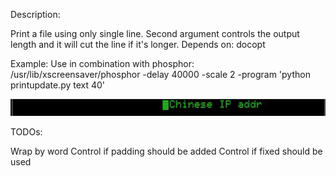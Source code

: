 Description:

Print a file using only single line. 
Second argument controls the output length and it will cut the line if it's longer.
Depends on: docopt


Example:
 Use in combination with phosphor:
 /usr/lib/xscreensaver/phosphor -delay 40000 -scale 2 -program 'python printupdate.py text 40'

![Alt Text](https://raw.githubusercontent.com/marto1/single-line-output/master/output.gif)


TODOs:

Wrap by word
Control if padding should be added
Control if fixed should be used
 
